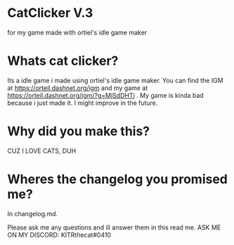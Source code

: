 # CatClicker V.3
for my game made with ortiel's idle game maker

# Whats cat clicker?
Its a idle game i made using ortiel's idle game maker. You can find the IGM at https://orteil.dashnet.org/igm and my game at https://orteil.dashnet.org/igm/?g=MjSdDHTi . My game is kinda bad because i just made it. I might improve in the future.

# Why did you make this?
CUZ I LOVE CATS, DUH

# Wheres the changelog you promised me?
In changelog.md.

Please ask me any questions and ill answer them in this read me.
ASK ME ON MY DISCORD: KITRthecat#0410
